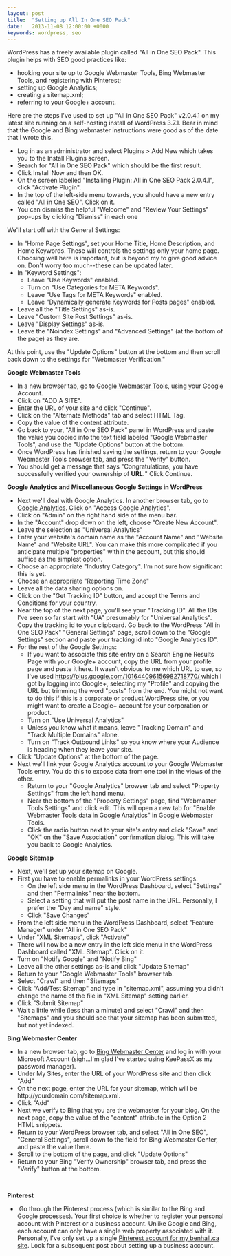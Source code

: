 ```yaml
---
layout: post
title:  "Setting up All In One SEO Pack"
date:   2013-11-08 12:00:00 +0000
keywords: wordpress, seo
---
```

WordPress has a freely available plugin called "All in One SEO Pack". This plugin helps with SEO good practices like:
<ul>
    <li>hooking your site up to Google Webmaster Tools, Bing Webmaster Tools, and registering with Pinterest;</li>
    <li>setting up Google Analytics;</li>
    <li>creating a sitemap.xml;</li>
    <li>referring to your Google+ account.</li>
</ul>
Here are the steps I've used to set up "All in One SEO Pack" v2.0.4.1 on my latest site running on a self-hosting install of WordPress 3.7.1. Bear in mind that the Google and Bing webmaster instructions were good as of the date that I wrote this.
<ul>
    <li>Log in as an administrator and select Plugins &gt; Add New which takes you to the Install Plugins screen.</li>
    <li>Search for "All in One SEO Pack" which should be the first result.</li>
    <li>Click Install Now and then OK.</li>
    <li>On the screen labelled "Installing Plugin: All in One SEO Pack 2.0.4.1", click "Activate Plugin".</li>
    <li>In the top of the left-side menu towards, you should have a new entry called "All in One SEO". Click on it.</li>
    <li>You can dismiss the helpful "Welcome" and "Review Your Settings" pop-ups by clicking "Dismiss" in each one</li>
</ul>
We'll start off with the General Settings:
<ul>
    <li>In "Home Page Settings", set your Home Title, Home Description, and Home Keywords. These will controls the settings only your home page. Choosing well here is important, but is beyond my to give good advice on. Don't worry too much--these can be updated later.</li>
    <li>In "Keyword Settings":
<ul>
    <li>Leave "Use Keywords" enabled.</li>
    <li>Turn on "Use Categories for META Keywords".</li>
    <li>Leave "Use Tags for META Keywords" enabled.</li>
    <li>Leave "Dynamically generate Keywords for Posts pages" enabled.</li>
</ul>
</li>
    <li>Leave all the "Title Settings" as-is.</li>
    <li>Leave "Custom Site Post Settings" as-is.</li>
    <li>Leave "Display Settings" as-is.</li>
    <li>Leave the "Noindex Settings" and "Advanced Settings" (at the bottom of the page) as they are.</li>
</ul>
At this point, use the "Update Options" button at the bottom and then scroll back down to the settings for "Webmaster Verification."

<strong>Google Webmaster Tools</strong>
<ul>
    <li>In a new browser tab, go to <a title="Google Webmaster Tools" href="https://www.google.com/webmasters/tools">Google Webmaster Tools</a>, using your Google Account.</li>
    <li>Click on "ADD A SITE".</li>
    <li>Enter the URL of your site and click "Continue".</li>
    <li>Click on the "Alternate Methods" tab and select HTML Tag.</li>
    <li>Copy the value of the content attribute.</li>
    <li>Go back to your, "All in One SEO Pack" panel in WordPress and paste the value you copied into the text field labeled "Google Webmaster Tools", and use the "Update Options" button at the bottom.</li>
    <li>Once WordPress has finished saving the settings, return to your Google Webmaster Tools browser tab, and press the "Verify" button.</li>
    <li>You should get a message that says "Congratulations, you have successfully verified your ownership of <strong>URL.</strong>" Click Continue.</li>
</ul>
<strong>Google Analytics and Miscellaneous Google Settings in WordPress
</strong>
<ul>
    <li>Next we'll deal with Google Analytics. In another browser tab, go to <a title="Google Analytics" href="http://www.google.com/analytics/">Google Analytics</a>. Click on "Access Google Analytics".</li>
    <li>Click on "Admin" on the right hand side of the menu bar.</li>
    <li>In the "Account" drop down on the left, choose "Create New Account".</li>
    <li>Leave the selection as "Universal Analytics"</li>
    <li>Enter your website's domain name as the "Account Name" and "Website Name" and "Website URL". You can make this more complicated if you anticipate multiple "properties" within the account, but this should suffice as the simplest option.</li>
    <li>Choose an appropriate "Industry Category". I'm not sure how significant this is yet.</li>
    <li>Choose an appropriate "Reporting Time Zone"</li>
    <li>Leave all the data sharing options on.</li>
    <li>Click on the "Get Tracking ID" button, and accept the Terms and Conditions for your country.</li>
    <li>Near the top of the next page, you'll see your "Tracking ID". All the IDs I've seen so far start with "UA" presumably for "Universal Analytics". Copy the tracking id to your clipboard. Go back to the WordPress "All in One SEO Pack" "General Settings" page, scroll down to the "Google Settings" section and paste your tracking id into "Google Analytics ID".</li>
    <li>For the rest of the Google Settings:
<ul>
    <li>If you want to associate this site entry on a Search Engine Results Page with your Google+ account, copy the URL from your profile page and paste it here. It wasn't obvious to me which URL to use, so I've used <a title="Ben Hall's Google Plus Profile URL" href="https://plus.google.com/101644096156982718770/">https://plus.google.com/101644096156982718770/ </a>which I got by logging into Google+, selecting my "Profile" and copying the URL but trimming the word "posts" from the end. You might not want to do this if this is a corporate or product WordPress site, or you might want to create a Google+ account for your corporation or product.</li>
    <li>Turn on "Use Universal Analytics"</li>
    <li>Unless you know what it means, leave "Tracking Domain" and "Track Multiple Domains" alone.</li>
    <li>Turn on "Track Outbound Links" so you know where your Audience is heading when they leave your site.</li>
</ul>
</li>
    <li>Click "Update Options" at the bottom of the page.</li>
    <li>Next we'll link your Google Analytics account to your Google Webmaster Tools entry. You do this to expose data from one tool in the views of the other.
<ul>
    <li>Return to your "Google Analytics" browser tab and select "Property Settings" from the left hand menu.</li>
    <li>Near the bottom of the "Property Settings" page, find "Webmaster Tools Settings" and click edit. This will open a new tab for "Enable Webmaster Tools data in Google Analytics" in Google Webmaster Tools.</li>
    <li>Click the radio button next to your site's entry and click "Save" and "OK" on the "Save Association" confirmation dialog. This will take you back to Google Analytics.</li>
</ul>
</li>
</ul>
<strong>Google Sitemap</strong>
<ul>
    <li>Next, we'll set up your sitemap on Google.</li>
    <li>First you have to enable permalinks in your WordPress settings.
<ul>
    <li>On the left side menu in the WordPress Dashboard, select "Settings" and then "Permalinks" near the bottom.</li>
    <li>Select a setting that will put the post name in the URL. Personally, I prefer the "Day and name" style.</li>
    <li>Click "Save Changes"</li>
</ul>
</li>
    <li>From the left side menu in the WordPress Dashboard, select "Feature Manager" under "All in One SEO Pack"</li>
    <li>Under "XML Sitemaps", click "Activate"</li>
    <li>There will now be a new entry in the left side menu in the WordPress Dashboard called "XML Sitemap". Click on it.</li>
    <li>Turn on "Notify Google" and "Notify Bing"</li>
    <li>Leave all the other settings as-is and click "Update Sitemap"</li>
    <li>Return to your "Google Webmaster Tools" browser tab.</li>
    <li>Select "Crawl" and then "Sitemaps"</li>
    <li>Click "Add/Test Sitemap" and type in "sitemap.xml", assuming you didn't change the name of the file in "XML Sitemap" setting earlier.</li>
    <li>Click "Submit Sitemap"</li>
    <li>Wait a little while (less than a minute) and select "Crawl" and then "Sitemaps" and you should see that your sitemap has been submitted, but not yet indexed.</li>
</ul>
<strong>Bing Webmaster Center</strong>
<ul>
    <li>In a new browser tab, go to <a title="Bing Webmaster Tools" href="http://www.bing.com/toolbox/webmaster">Bing Webmaster Center</a> and log in with your Microsoft Account (sigh...I'm glad I've started using KeePassX as my password manager).</li>
    <li>Under My Sites, enter the URL of your WordPress site and then click "Add"</li>
    <li>On the next page, enter the URL for your sitemap, which will be http://yourdomain.com/sitemap.xml.</li>
    <li>Click "Add"</li>
    <li>Next we verify to Bing that you are the webmaster for your blog. On the next page, copy the value of the "content" attribute in the Option 2 HTML snippets.</li>
    <li>Return to your WordPress browser tab, and select "All in One SEO", "General Settings", scroll down to the field for Bing Webmaster Center, and paste the value there.</li>
    <li>Scroll to the bottom of the page, and click "Update Options"</li>
    <li>Return to your Bing "Verify Ownership" browser tab, and press the "Verify" button at the bottom.</li>
</ul>
&nbsp;

<strong>Pinterest</strong>
<ul>
    <li> Go through the Pinterest process (which is similar to the Bing and Google processes). Your first choice is whether to register your personal account with Pinterest or a business account. Unlike Google and Bing, each account can only have a single web property associated with it. Personally, I've only set up a single <a title="Ben Hall Pinterest Page" href="https://www.pinterest.com/benedicthall/">Pinterest account for my benhall.ca site</a>. Look for a subsequent post about setting up a business account.</li>
</ul>
&nbsp;